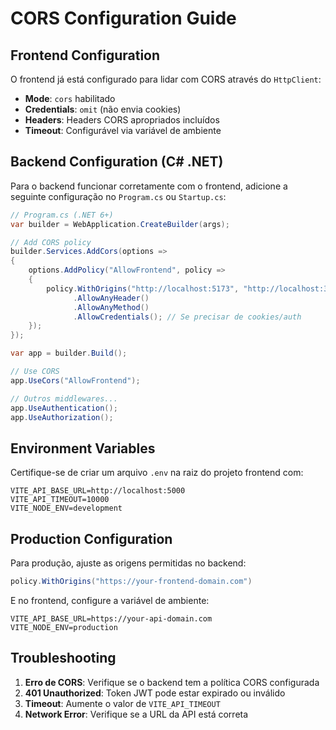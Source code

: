 # CORS Configuration Guide

## Frontend Configuration

O frontend já está configurado para lidar com CORS através do `HttpClient`:

- **Mode**: `cors` habilitado
- **Credentials**: `omit` (não envia cookies)
- **Headers**: Headers CORS apropriados incluídos
- **Timeout**: Configurável via variável de ambiente

## Backend Configuration (C# .NET)

Para o backend funcionar corretamente com o frontend, adicione a seguinte configuração no `Program.cs` ou `Startup.cs`:

```csharp
// Program.cs (.NET 6+)
var builder = WebApplication.CreateBuilder(args);

// Add CORS policy
builder.Services.AddCors(options =>
{
    options.AddPolicy("AllowFrontend", policy =>
    {
        policy.WithOrigins("http://localhost:5173", "http://localhost:3000") // Vite e outras portas
              .AllowAnyHeader()
              .AllowAnyMethod()
              .AllowCredentials(); // Se precisar de cookies/auth
    });
});

var app = builder.Build();

// Use CORS
app.UseCors("AllowFrontend");

// Outros middlewares...
app.UseAuthentication();
app.UseAuthorization();
```

## Environment Variables

Certifique-se de criar um arquivo `.env` na raiz do projeto frontend com:

```env
VITE_API_BASE_URL=http://localhost:5000
VITE_API_TIMEOUT=10000
VITE_NODE_ENV=development
```

## Production Configuration

Para produção, ajuste as origens permitidas no backend:

```csharp
policy.WithOrigins("https://your-frontend-domain.com")
```

E no frontend, configure a variável de ambiente:

```env
VITE_API_BASE_URL=https://your-api-domain.com
VITE_NODE_ENV=production
```

## Troubleshooting

1. **Erro de CORS**: Verifique se o backend tem a política CORS configurada
2. **401 Unauthorized**: Token JWT pode estar expirado ou inválido
3. **Timeout**: Aumente o valor de `VITE_API_TIMEOUT`
4. **Network Error**: Verifique se a URL da API está correta
